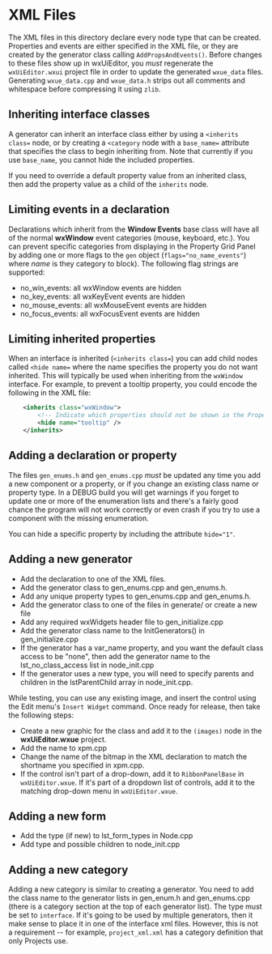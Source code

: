 # XML Files

The XML files in this directory declare every node type that can be created. Properties and events are either specified in the XML file, or they are created by the generator class calling `AddPropsAndEvents()`. Before changes to these files show up in wxUiEditor, you _must_ regenerate the `wxUiEditor.wxui` project file in order to update the generated `wxue_data` files. Generating `wxue_data.cpp` and `wxue_data.h` strips out all comments and whitespace before compressing it using `zlib`.

## Inheriting interface classes

A generator can inherit an interface class either by using a `<inherits class=` node, or by creating a `<category` node with a `base_name=` attribute that specifies the class to begin inheriting from. Note that currently if you use `base_name`, you cannot hide the included properties.

If you need to override a default property value from an inherited class, then add the property value as a child of the `inherits` node.

## Limiting events in a declaration

Declarations which inherit from the **Window Events** base class will have all of the normal **wxWindow** event categories (mouse, keyboard, etc.). You can prevent specific categories from displaying in the Property Grid Panel by adding one or more flags to the `gen` object (`flags="no_name_events"`) where _name_ is they category to block). The following flag strings are supported:

- no_win_events: all wxWindow events are hidden
- no_key_events: all wxKeyEvent events are hidden
- no_mouse_events: all wxMouseEvent events are hidden
- no_focus_events: all wxFocusEvent events are hidden

## Limiting inherited properties

When an interface is inherited (`<inherits class=`) you can add child nodes called `<hide name=` where the name specifies the property you do not want inherited. This will typically be used when inheriting from the `wxWindow` interface. For example, to prevent a tooltip property, you could encode the following in the XML file:

```xml
    <inherits class="wxWindow">
        <!-- Indicate which properties should not be shown in the Property Panel -->
        <hide name="tooltip" />
    </inherits>
```

## Adding a declaration or property

The files `gen_enums.h` and `gen_enums.cpp` _must_ be updated any time you add a new component or a property, or if you change an existing class name or property type. In a DEBUG build you will get warnings if you forget to update one or more of the enumeration lists and there's a fairly good chance the program will not work correctly or even crash if you try to use a component with the missing enumeration.

You can hide a specific property by including the attribute `hide="1"`.

## Adding a new generator

- Add the declaration to one of the XML files.
- Add the generator class to gen_enums.cpp and gen_enums.h.
- Add any unique property types to gen_enums.cpp and gen_enums.h.
- Add the generator class to one of the files in generate/ or create a new file
- Add any required wxWidgets header file to gen_initialize.cpp
- Add the generator class name to the InitGenerators() in gen_initialize.cpp
- If the generator has a var_name property, and you want the default class access to be "none", then add the generator name to the lst_no_class_access list in node_init.cpp
- If the generator uses a new type, you will need to specify parents and children in the lstParentChild array in node_init.cpp.

While testing, you can use any existing image, and insert the control using the Edit menu's `Insert Widget` command. Once ready for release, then take the following steps:

- Create a new graphic for the class and add it to the `(images)` node in the **wxUiEditor.wxue** project.
- Add the name to xpm.cpp
- Change the name of the bitmap in the XML declaration to match the shortname you specified in xpm.cpp.
- If the control isn't part of a drop-down, add it to `RibbonPanelBase` in `wxUiEditor.wxue`. If it's part of a dropdown list of controls, add it to the matching drop-down menu in `wxUiEditor.wxue`.

## Adding a new form

- Add the type (if new) to lst_form_types in Node.cpp
- Add type and possible children to node_init.cpp

## Adding a new category

Adding a new category is similar to creating a generator. You need to add the class name to the generator lists in gen_enum.h and gen_enums.cpp (there is a category section at the top of each generator list). The type must be set to `interface`. If it's going to be used by multiple generators, then it make sense to place it in one of the interface xml files. However, this is not a requirement -- for example, `project_xml.xml` has a category definition that only Projects use.
